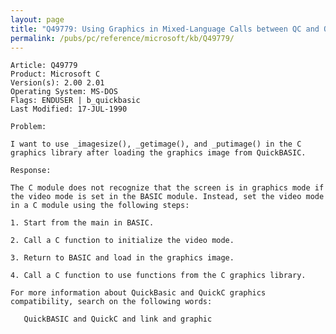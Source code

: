 ```yaml
---
layout: page
title: "Q49779: Using Graphics in Mixed-Language Calls between QC and QB"
permalink: /pubs/pc/reference/microsoft/kb/Q49779/
---
```


	Article: Q49779
	Product: Microsoft C
	Version(s): 2.00 2.01
	Operating System: MS-DOS
	Flags: ENDUSER | b_quickbasic
	Last Modified: 17-JUL-1990
	
	Problem:
	
	I want to use _imagesize(), _getimage(), and _putimage() in the C
	graphics library after loading the graphics image from QuickBASIC.
	
	Response:
	
	The C module does not recognize that the screen is in graphics mode if
	the video mode is set in the BASIC module. Instead, set the video mode
	in a C module using the following steps:
	
	1. Start from the main in BASIC.
	
	2. Call a C function to initialize the video mode.
	
	3. Return to BASIC and load in the graphics image.
	
	4. Call a C function to use functions from the C graphics library.
	
	For more information about QuickBasic and QuickC graphics
	compatibility, search on the following words:
	
	   QuickBASIC and QuickC and link and graphic
